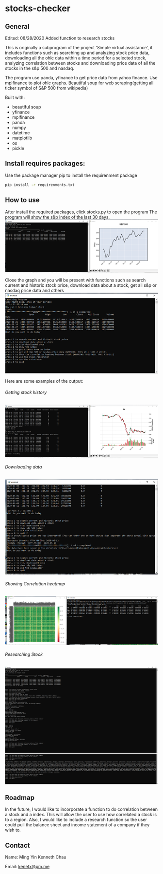 # stocks-checker
## General
Edited: 08/28/2020
Added function to research stocks

This is originally a subprogram of the project 'Simple virtual assistance', it includes functions such as searching up and analyzing stock price data, downloading all the ohlc data within a time period for a selected stock, analyzing correlation between stocks and downloading price data of all the stocks in the s&amp;p 500 and nasdaq. 

The program use panda, yfinance to get price data from yahoo finance. Use mplfinance to plot ohlc graphs. Beautiful soup for web scraping(getting all ticker symbol of S&P 500 from wikipedia)

Built with:
* beautiful soup 
* yfinance
* mplfinance
* panda
* numpy 
* datetime
* matplotlib
* os
* pickle

## Install requires packages:
Use the package manager pip to install the requirenment package
```bash
pip install -r requirenments.txt
```

## How to use
After install the required packages, click stocks.py to open the program 
The program will show the s&p index of the last 30 days. 
![opening](https://github.com/kennetchau/stocks-checker/blob/master/examples/showing%20s%26p%20price%20history.PNG)


Close the graph and you will be present with functions such as search current and historic stock price, download data about a stock, get all s&p or nasdaq price data and others 
![option](https://github.com/kennetchau/stocks-checker/blob/master/examples/option.PNG)

Here are some examples of the output:

###### Getting stock history
![stock history](https://github.com/kennetchau/stocks-checker/blob/master/examples/getting%20more%20stock%20history.PNG)

###### Downloading data 
![downloaddata](https://github.com/kennetchau/stocks-checker/blob/master/examples/download%20data%20as%20csv%20files.PNG)

###### Showing Correlation heatmap 
![downloaddata](https://github.com/kennetchau/stocks-checker/blob/master/examples/correlation%20heatmap.PNG)

###### Researching Stock
![downloaddata](https://github.com/kennetchau/stocks-checker/blob/master/examples/researcheg1.PNG)
![downloaddata](https://github.com/kennetchau/stocks-checker/blob/master/examples/researcheg2.PNG)

## Roadmap
In the future, I would like to incorporate a function to do correlation between a stock and a index. This will allow the user to use how correlated a stock is to a region. Also, I would like to include a research function so the user could pull the balance sheet and income statement of a company if they wish to.

## Contact 
Name: Ming Yin Kenneth Chau 

Email: kenetx@pm.me


